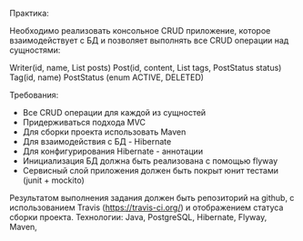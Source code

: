 Практика:

Необходимо реализовать консольное CRUD приложение, которое взаимодействует с БД и позволяет выполнять все CRUD операции над сущностями:

Writer(id, name, List<Post> posts)
Post(id, content, List<Tag> tags, PostStatus status)
Tag(id, name)
PostStatus (enum ACTIVE, DELETED)
  
Требования:
  
* Все CRUD операции для каждой из сущностей
* Придерживаться подхода MVC
* Для сборки проекта использовать Maven
* Для взаимодействия с БД - Hibernate
* Для конфигурирования Hibernate - аннотации
* Инициализация БД должна быть реализована с помощью flyway
* Сервисный слой приложения должен быть покрыт юнит тестами (junit + mockito)
  
Результатом выполнения задания должен быть репозиторий на github, с использованием Travis (https://travis-ci.org/) и отображением статуса сборки проекта.
Технологии: Java, PostgreSQL, Hibernate, Flyway, Maven,

